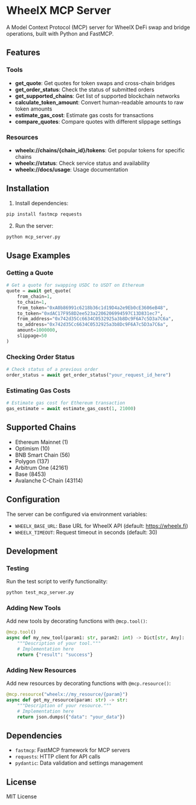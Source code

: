 # WheelX MCP Server

A Model Context Protocol (MCP) server for WheelX DeFi swap and bridge operations, built with Python and FastMCP.

## Features

### Tools
- **get_quote**: Get quotes for token swaps and cross-chain bridges
- **get_order_status**: Check the status of submitted orders
- **get_supported_chains**: Get list of supported blockchain networks
- **calculate_token_amount**: Convert human-readable amounts to raw token amounts
- **estimate_gas_cost**: Estimate gas costs for transactions
- **compare_quotes**: Compare quotes with different slippage settings

### Resources
- **wheelx://chains/{chain_id}/tokens**: Get popular tokens for specific chains
- **wheelx://status**: Check service status and availability
- **wheelx://docs/usage**: Usage documentation

## Installation

1. Install dependencies:
```bash
pip install fastmcp requests
```

2. Run the server:
```bash
python mcp_server.py
```

## Usage Examples

### Getting a Quote
```python
# Get a quote for swapping USDC to USDT on Ethereum
quote = await get_quote(
    from_chain=1,
    to_chain=1,
    from_token="0xA0b86991c6218b36c1d19D4a2e9Eb0cE3606eB48",
    to_token="0xdAC17F958D2ee523a2206206994597C13D831ec7",
    from_address="0x742d35Cc6634C0532925a3b8Dc9F6A7c5D3a7C6a",
    to_address="0x742d35Cc6634C0532925a3b8Dc9F6A7c5D3a7C6a",
    amount=1000000,
    slippage=50
)
```

### Checking Order Status
```python
# Check status of a previous order
order_status = await get_order_status("your_request_id_here")
```

### Estimating Gas Costs
```python
# Estimate gas cost for Ethereum transaction
gas_estimate = await estimate_gas_cost(1, 21000)
```

## Supported Chains

- Ethereum Mainnet (1)
- Optimism (10)
- BNB Smart Chain (56)
- Polygon (137)
- Arbitrum One (42161)
- Base (8453)
- Avalanche C-Chain (43114)

## Configuration

The server can be configured via environment variables:

- `WHEELX_BASE_URL`: Base URL for WheelX API (default: https://wheelx.fi)
- `WHEELX_TIMEOUT`: Request timeout in seconds (default: 30)

## Development

### Testing
Run the test script to verify functionality:
```bash
python test_mcp_server.py
```

### Adding New Tools
Add new tools by decorating functions with `@mcp.tool()`:

```python
@mcp.tool()
async def my_new_tool(param1: str, param2: int) -> Dict[str, Any]:
    """Description of your tool."""
    # Implementation here
    return {"result": "success"}
```

### Adding New Resources
Add new resources by decorating functions with `@mcp.resource()`:

```python
@mcp.resource("wheelx://my_resource/{param}")
async def get_my_resource(param: str) -> str:
    """Description of your resource."""
    # Implementation here
    return json.dumps({"data": "your_data"})
```

## Dependencies

- `fastmcp`: FastMCP framework for MCP servers
- `requests`: HTTP client for API calls
- `pydantic`: Data validation and settings management

## License

MIT License
